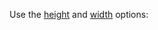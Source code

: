 Use the [height](/Documentation/ApiReference/UI_Widgets/dxButton/Configuration/#height) and [width](/Documentation/ApiReference/UI_Widgets/dxButton/Configuration/#width) options: